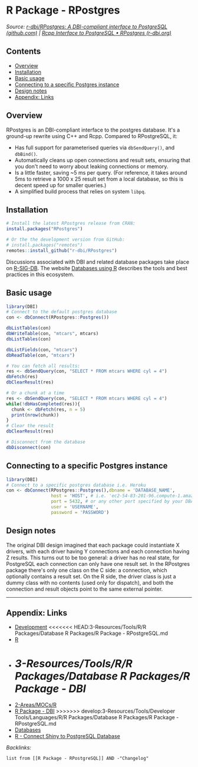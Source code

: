# R Package - RPostgres

*Source: [r-dbi/RPostgres: A DBI-compliant interface to PostgreSQL (github.com)](https://github.com/r-dbi/RPostgres) | [Rcpp Interface to PostgreSQL • RPostgres (r-dbi.org)](https://rpostgres.r-dbi.org/)*

## Contents

* [Overview](R%20Package%20-%20RPostgreSQL.md#overview)
* [Installation](R%20Package%20-%20RPostgreSQL.md#installation)
* [Basic usage](R%20Package%20-%20RPostgreSQL.md#basic-usage)
* [Connecting to a specific Postgres instance](R%20Package%20-%20RPostgreSQL.md#connecting-to-a-specific-postgres-instance)
* [Design notes](R%20Package%20-%20RPostgreSQL.md#design-notes)
* [Appendix: Links](R%20Package%20-%20RPostgreSQL.md#appendix-links)

## Overview

RPostgres is an DBI-compliant interface to the postgres database. It's a ground-up rewrite using C++ and Rcpp. Compared to RPostgreSQL, it:

* Has full support for parameterised queries via `dbSendQuery()`, and `dbBind()`.
* Automatically cleans up open connections and result sets, ensuring that you don't need to worry about leaking connections or memory.
* Is a little faster, saving ~5 ms per query. (For reference, it takes around 5ms to retrieve a 1000 x 25 result set from a local database, so this is decent speed up for smaller queries.)
* A simplified build process that relies on system `libpq`.

## Installation

````R
# Install the latest RPostgres release from CRAN:
install.packages("RPostgres")

# Or the the development version from GitHub:
# install.packages("remotes")
remotes::install_github("r-dbi/RPostgres")
````

Discussions associated with DBI and related database packages take place on [R-SIG-DB](https://stat.ethz.ch/mailman/listinfo/r-sig-db). 
The website [Databases using R](https://db.rstudio.com/) describes the tools and best practices in this ecosystem.

## Basic usage

````R
library(DBI)
# Connect to the default postgres database
con <- dbConnect(RPostgres::Postgres())

dbListTables(con)
dbWriteTable(con, "mtcars", mtcars)
dbListTables(con)

dbListFields(con, "mtcars")
dbReadTable(con, "mtcars")

# You can fetch all results:
res <- dbSendQuery(con, "SELECT * FROM mtcars WHERE cyl = 4")
dbFetch(res)
dbClearResult(res)

# Or a chunk at a time
res <- dbSendQuery(con, "SELECT * FROM mtcars WHERE cyl = 4")
while(!dbHasCompleted(res)){
  chunk <- dbFetch(res, n = 5)
  print(nrow(chunk))
}
# Clear the result
dbClearResult(res)

# Disconnect from the database
dbDisconnect(con)
````

## Connecting to a specific Postgres instance

````R
library(DBI)
# Connect to a specific postgres database i.e. Heroku
con <- dbConnect(RPostgres::Postgres(),dbname = 'DATABASE_NAME', 
                 host = 'HOST', # i.e. 'ec2-54-83-201-96.compute-1.amazonaws.com'
                 port = 5432, # or any other port specified by your DBA
                 user = 'USERNAME',
                 password = 'PASSWORD')

````

## Design notes

The original DBI design imagined that each package could instantiate X drivers, with each driver having Y connections and each connection having Z results. This turns out to be too general: a driver has no real state, for PostgreSQL each connection can only have one result set. In the RPostgres package there's only one class on the C side: a connection, which optionally contains a result set. On the R side, the driver class is just a dummy class with no contents (used only for dispatch), and both the connection and result objects point to the same external pointer.

---

## Appendix: Links

* [Development](../../../../../../../2-Areas/MOCs/Development.md)
  \<\<\<\<\<\<\< HEAD:3-Resources/Tools/R/R Packages/Database R Packages/R Package - RPostgreSQL.md
* [R](../../../../../../../2-Areas/MOCs/R.md)
* *3-Resources/Tools/R/R Packages/Database R Packages/R Package - DBI*
  =======
* [2-Areas/MOCs/R](../../../../../../../2-Areas/MOCs/R.md)
* [R Package - DBI](R%20Package%20-%20DBI.md)
  \>>>>>>> develop:3-Resources/Tools/Developer Tools/Languages/R/R Packages/Database R Packages/R Package - RPostgreSQL.md
* [Databases](../../../../../../../2-Areas/MOCs/Databases.md)
* [R - Connect Shiny to PostgreSQL Database](../../../../../../../0-Slipbox/R%20-%20Connect%20Shiny%20to%20PostgreSQL%20Database.md)

*Backlinks:*

````dataview
list from [[R Package - RPostgreSQL]] AND -"Changelog"
````
